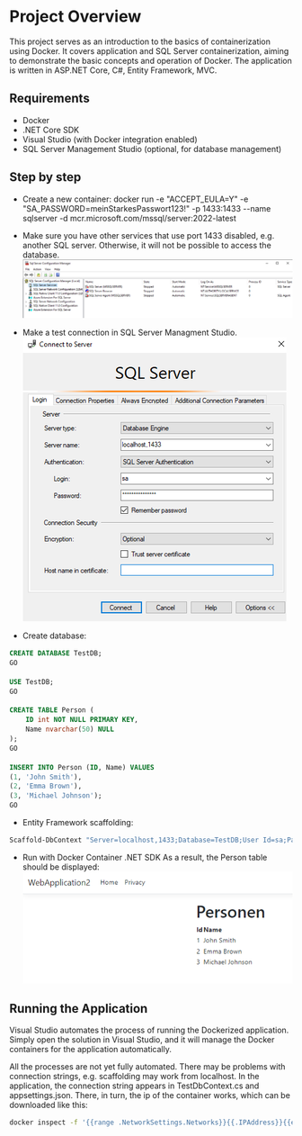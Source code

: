 # Project Overview
This project serves as an introduction to the basics of containerization using Docker. It covers application and SQL Server containerization, aiming to demonstrate the basic concepts and operation of Docker. The application is written in ASP.NET Core, C#, Entity Framework, MVC.

## Requirements
- Docker
- .NET Core SDK
- Visual Studio (with Docker integration enabled)
- SQL Server Management Studio (optional, for database management)

## Step by step
* Create a new container:
docker run -e "ACCEPT_EULA=Y" -e "SA_PASSWORD=meinStarkesPasswort123!" -p 1433:1433 --name sqlserver -d mcr.microsoft.com/mssql/server:2022-latest

* Make sure you have other services that use port 1433 disabled, e.g. another SQL server. Otherwise, it will not be possible to access the database. 
![SSMS-Screen](images/sqm.png)

* Make a test connection in SQL Server Managment Studio. 
![SSMS-Screen](images/ssms.png)

* Create database:
```sql
CREATE DATABASE TestDB;
GO

USE TestDB;
GO

CREATE TABLE Person (
    ID int NOT NULL PRIMARY KEY,
    Name nvarchar(50) NULL
);
GO

INSERT INTO Person (ID, Name) VALUES 
(1, 'John Smith'),
(2, 'Emma Brown'),
(3, 'Michael Johnson');
GO
```

* Entity Framework scaffolding:
```bash
Scaffold-DbContext "Server=localhost,1433;Database=TestDB;User Id=sa;Password=meinStarkesPasswort123!;Encrypt=false;" Microsoft.EntityFrameworkCore.SqlServer -OutputDir Data -f
```

* Run with Docker Container .NET SDK
As a result, the Person table should be displayed:
![SSMS-Screen](images/result.png)

## Running the Application

Visual Studio automates the process of running the Dockerized application. Simply open the solution in Visual Studio, and it will manage the Docker containers for the application automatically.

All the processes are not yet fully automated. There may be problems with connection strings, e.g. scaffolding may work from localhost. In the application, the connection string appears in TestDbContext.cs and appsettings.json. There, in turn, the ip of the container works, which can be downloaded like this:

```bash
docker inspect -f '{{range .NetworkSettings.Networks}}{{.IPAddress}}{{end}}' sqlserver
```
